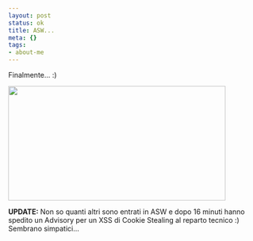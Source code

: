 ```yaml
--- 
layout: post
status: ok
title: ASW...
meta: {}
tags: 
- about-me
---
```

Finalmente... :)  
  
<img src="http://fast.mgpf.it//asw.jpg" alt="" title="asw" width="438" height="231" class="aligncenter size-full wp-image-708" />  
  
**UPDATE:** Non so quanti altri sono entrati in ASW e dopo 16 minuti hanno spedito un Advisory per un XSS di Cookie Stealing al reparto tecnico :) Sembrano simpatici...  
  
 
